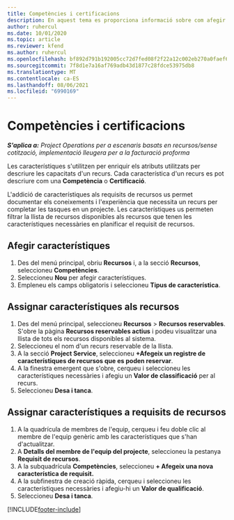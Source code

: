 ```yaml
---
title: Competències i certificacions
description: En aquest tema es proporciona informació sobre com afegir característiques de competències i certificació als recursos.
author: ruhercul
ms.date: 10/01/2020
ms.topic: article
ms.reviewer: kfend
ms.author: ruhercul
ms.openlocfilehash: bf892d791b192005cc72d7fed08f2f22a12c002eb270a0faef6ae476fafafc20
ms.sourcegitcommit: 7f8d1e7a16af769adb43d1877c28fdce53975db8
ms.translationtype: MT
ms.contentlocale: ca-ES
ms.lasthandoff: 08/06/2021
ms.locfileid: "6990169"
---
```

# <a name="skills-and-certifications"></a>Competències i certificacions
_**S'aplica a:** Project Operations per a escenaris basats en recursos/sense cotització, implementació lleugera per a la facturació proforma_

Les característiques s'utilitzen per enriquir els atributs utilitzats per descriure les capacitats d'un recurs. Cada característica d'un recurs es pot descriure com una **Competència** o **Certificació**.

L'addició de característiques als requisits de recursos us permet documentar els coneixements i l'experiència que necessita un recurs per completar les tasques en un projecte. Les característiques us permeten filtrar la llista de recursos disponibles als recursos que tenen les característiques necessàries en planificar el requisit de recursos.

## <a name="add-characteristics"></a>Afegir característiques

1. Des del menú principal, obriu **Recursos** i, a la secció **Recursos**, seleccioneu **Competències**.
2. Seleccioneu **Nou** per afegir característiques.
3. Empleneu els camps obligatoris i seleccioneu **Tipus de característica**.

## <a name="assign-characteristics-to-resources"></a>Assignar característiques als recursos

1. Des del menú principal, seleccioneu **Recursos** > **Recursos reservables**. S'obre la pàgina **Recursos reservables actius** i podeu visualitzar una llista de tots els recursos disponibles al sistema.
2. Seleccioneu el nom d'un recurs reservable de la llista.
3. A la secció **Project Service**, seleccioneu **+Afegeix un registre de característiques de recursos que es poden reservar**.
4. A la finestra emergent que s'obre, cerqueu i seleccioneu les característiques necessàries i afegiu un **Valor de classificació** per al recurs.
5. Seleccioneu **Desa i tanca**.

## <a name="assign-characteristics-to-resource-requirements"></a>Assignar característiques a requisits de recursos

1. A la quadrícula de membres de l'equip, cerqueu i feu doble clic al membre de l'equip genèric amb les característiques que s'han d'actualitzar.
2. A **Detalls del membre de l'equip del projecte**, seleccioneu la pestanya **Requisit de recursos**.
3. A la subquadrícula **Competències**, seleccioneu **+ Afegeix una nova característica de requisit.**
4. A la subfinestra de creació ràpida, cerqueu i seleccioneu les característiques necessàries i afegiu-hi un **Valor de qualificació**.
5. Seleccioneu **Desa i tanca**.

[!INCLUDE[footer-include](../includes/footer-banner.md)]